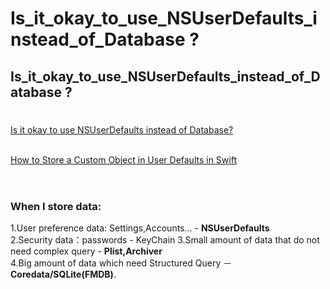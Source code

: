 # Is_it_okay_to_use_NSUserDefaults_instead_of_Database ?
## Is_it_okay_to_use_NSUserDefaults_instead_of_Database ?
#

[Is it okay to use NSUserDefaults instead of Database?](https://stackoverflow.com/questions/31870059/is-it-okay-to-use-nsuserdefaults-instead-of-database) <br><br>

[How to Store a Custom Object in User Defaults in Swift](https://cocoacasts.com/ud-5-how-to-store-a-custom-object-in-user-defaults-in-swift) <br><br>

#
### When I store data:<br>

1.User preference data: Settings,Accounts... - **NSUserDefaults** <br>
2.Security data：passwords - KeyChain
3.Small amount of data that do not need complex query - **Plist,Archiver** <br>
4.Big amount of data which need Structured Query － **Coredata/SQLite(FMDB)**. <br>


